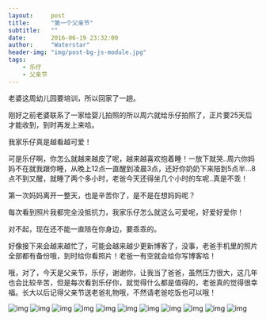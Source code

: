 ```yaml
---
layout:     post
title:      "第一个父亲节"
subtitle:   ""
date:       2016-06-19 23:32:00
author:     "Waterstar"
header-img: "img/post-bg-js-module.jpg"
tags:
    - 乐仔
    - 父亲节
---
```


老婆这周幼儿园要培训，所以回家了一趟。

刚好之前老婆联系了一家给婴儿拍照的所以周六就给乐仔拍照了，正片要25天后才能收到，到时再发上来哈。

我家乐仔真是越看越可爱！

可是乐仔啊，你怎么就越来越皮了呢，越来越喜欢抱着睡！一放下就哭..周六你妈妈不在就我跟你睡，从晚上12点一直醒到凌晨3点，还好你奶奶下来陪到5点半...8点不到又醒，就睡了两个多小时，老爸今天还得坐几个小时的车呢..真是不乖！

第一次妈妈离开一整天，也是辛苦你了，是不是在想妈妈呢？

每次看到照片我都完全没抵抗力，我家乐仔怎么就这么可爱呢，好爱好爱你！

对不起，现在还不能一直陪在你身边，要乖乖的。

好像接下来会越来越忙了，可能会越来越少更新博客了，没事，老爸手机里的照片全部都有备份哦，到时给你看照片！老爸一有空就会给你写博客哈！

哦，对了，今天是父亲节，乐仔，谢谢你，让我当了爸爸，虽然压力很大，这几年也会比较辛苦，但是每次看到乐仔你，就觉得什么都是值得的，老爸真的觉得很幸福。长大以后记得父亲节送老爸礼物哦，不然请老爸吃饭也可以哦！

![img](/img/in-post/first-father-day/1.jpg)
![img](/img/in-post/first-father-day/2.jpg)
![img](/img/in-post/first-father-day/3.jpg)
![img](/img/in-post/first-father-day/4.jpg)
![img](/img/in-post/first-father-day/5.jpg)
![img](/img/in-post/first-father-day/6.jpg)
![img](/img/in-post/first-father-day/7.jpg)
![img](/img/in-post/first-father-day/8.jpg)
![img](/img/in-post/first-father-day/9.jpg)
![img](/img/in-post/first-father-day/10.jpg)
![img](/img/in-post/first-father-day/11.jpg)

